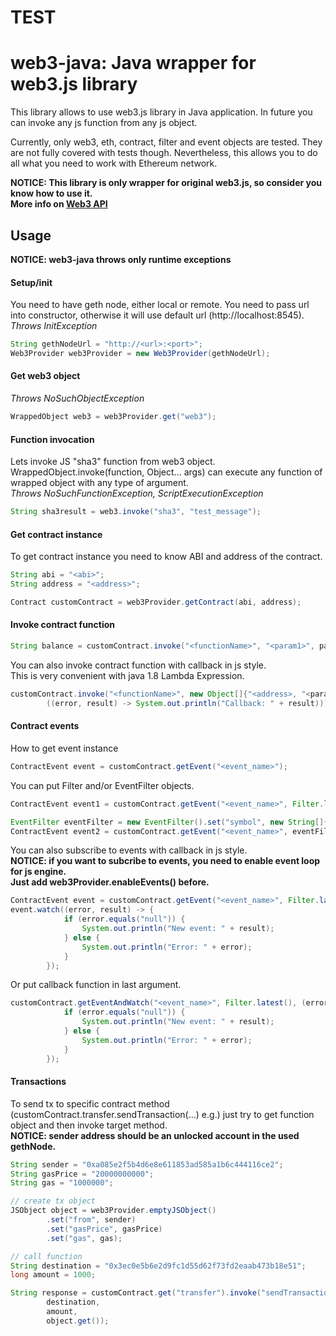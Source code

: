 # TEST

# web3-java: Java wrapper for web3.js library
This library allows to use web3.js library in Java application.
In future you can invoke any js function from any js object.

Currently, only web3, eth, contract, filter and event objects are tested. They are not fully covered with tests though. Nevertheless, this allows you to do all what you need to work with Ethereum network.

**NOTICE: This library is only wrapper for original web3.js, so consider you know how to use it. <br>
More info on [Web3 API](https://github.com/ethereum/wiki/wiki/JavaScript-API)**

## Usage
**NOTICE: web3-java throws only runtime exceptions**

#### Setup/init
You need to have geth node, either local or remote.
You need to pass url into constructor, otherwise it will use default url  (http://localhost:8545).
<br>_Throws InitException_

```java
String gethNodeUrl = "http://<url>:<port>";
Web3Provider web3Provider = new Web3Provider(gethNodeUrl);
```

#### Get web3 object
_Throws NoSuchObjectException_
```java
WrappedObject web3 = web3Provider.get("web3");
```

#### Function invocation
Lets invoke JS "sha3" function from web3 object.
<br>WrappedObject.invoke(function, Object... args) can execute any function of wrapped object with any type of argument.
<br>_Throws NoSuchFunctionException, ScriptExecutionException_
```java
String sha3result = web3.invoke("sha3", "test_message");
```

#### Get contract instance
To get contract instance you need to know ABI and address of the contract.

```java
String abi = "<abi>";
String address = "<address>";

Contract customContract = web3Provider.getContract(abi, address);
```

#### Invoke contract function
```java
String balance = customContract.invoke("<functionName>", "<param1>", param2, ...);
```

You can also invoke contract function with callback in js style.
<br>This is very convenient with java 1.8 Lambda Expression.
```java
customContract.invoke("<functionName>", new Object[]{"<address>, "<param1>", param2, ...},
        ((error, result) -> System.out.println("Callback: " + result)));
```

#### Contract events
How to get event instance

``` java
ContractEvent event = customContract.getEvent("<event_name>");
```

You can put Filter and/or EventFilter objects.
```java
ContractEvent event1 = customContract.getEvent("<event_name>", Filter.latest());

EventFilter eventFilter = new EventFilter().set("symbol", new String[]{currencySymbol});
ContractEvent event2 = customContract.getEvent("<event_name>", eventFilter, Filter.create().fromBlock(100));
```

You can also subscribe to events with callback in js style.
<br>**NOTICE: if you want to subcribe to events, you need to enable event loop for js engine. 
<br>Just add web3Provider.enableEvents() before.**
```java
ContractEvent event = customContract.getEvent("<event_name>", Filter.latest());
event.watch((error, result) -> {
            if (error.equals("null")) {
                System.out.println("New event: " + result);
            } else {
                System.out.println("Error: " + error);
            }
        });
```
Or put callback function in last argument.
```java
customContract.getEventAndWatch("<event_name>", Filter.latest(), (error, result) -> {
            if (error.equals("null")) {
                System.out.println("New event: " + result);
            } else {
                System.out.println("Error: " + error);
            }
        });
```

#### Transactions
To send tx to specific contract method (customContract.transfer.sendTransaction(...) e.g.) 
just try to get function object and then invoke target method.
<br>**NOTICE: sender address should be an unlocked account in the used gethNode.**
```java
String sender = "0xa085e2f5b4d6e8e611853ad585a1b6c444116ce2";
String gasPrice = "20000000000";
String gas = "1000000";

// create tx object
JSObject object = web3Provider.emptyJSObject()
        .set("from", sender)
        .set("gasPrice", gasPrice)
        .set("gas", gas);

// call function
String destination = "0x3ec0e5b6e2d9fc1d55d62f73fd2eaab473b18e51";
long amount = 1000;

String response = customContract.get("transfer").invoke("sendTransaction",
        destination,
        amount,
        object.get());
```
